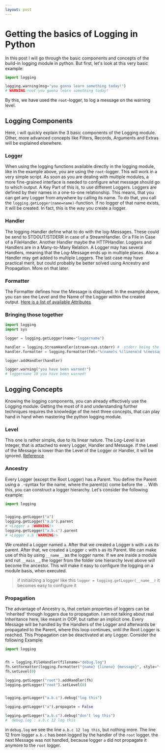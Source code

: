 ```yaml
---
layout: post
---
```

# Getting the basics of Logging in Python

In this post I will go through the basic components and concepts of the build-in logging module in python. But first, let's look at this very basic example:

```python
import logging

logging.warning(msg="you gonna learn something today!")
# WARNING:root:you gonna learn something today!
```

By this, we have used the `root`-logger, to log a message on the warning level.

## Logging Components

Here, i will quickly explain the 3 basic components of the Logging module. Other, more advanced concepts like Filters, Records, Arguments and Extras will be explained elsewhere.

### Logger

When using the logging functions available directly in the logging module, like in the example above, you are using the `root`-logger.
This will work in a very simple script. As soon as you are dealing with multiple modules, a more fine-grained interface is needed to configure what message should go to which output. A Key Part of this is, to use different Loggers. Loggers are defined by their names in a one-to-one relationship. This means, that you can get any Logger from anywhere by calling its name. To do that, you call the `logging.getLogger(name=name)`-function. If no logger of that name exists, it will be created. In fact, this is the way you create a logger.

### Handler

The logging-Handler define what to do with the log-Messages. These could be send to STDOUT/STDERR in case of a StreamHandler. Or a File in Case of a FileHandler. Another Handler maybe the HTTPHandler. Loggers and Handlers are in a Many-to-Many Relation. A Logger may has several Handlers, meaning that the Log-Message ends up in multiple places. Also a Handler may get added to multiple Loggers. The last case may have practical merit, but could probably be better solved using Ancestry and Propagation. More on that later.

### Formatter

The Formatter defines how the Message is displayed. In the example above, you can see the Level and the Name of the Logger within the created output.
[Here is a list of available Attributes](https://docs.python.org/3/library/logging.html#logrecord-attributes)


### Bringing those together

```python
import logging
import sys

logger = logging.getLogger(name="loggername")

handler = logging.StreamHandler(stream=sys.stderr) #  stderr being the default
handler.formatter = logging.Formatter(fmt="%(name)s %(lineno)d %(message)s")

logger.addHandler(handler)

logger.warning("you have been warned!")
# loggername 10 you have been warned!
```

## Logging Concepts

Knowing the logging components, you can already effectively use the Logging module. Getting the most of it and understanding further techniques requires the knowledge of the next three concepts, that can play hand in hand when mastering the python logging module.

### Level

This one is rather simple, due to its linear nature. The Log-Level is an Integer, that is attached to every Logger, Handler and Message. If the Level of the Message is lower than the Level of the Logger or Handler, it will be ignored. [Reference](https://docs.python.org/3/library/logging.html#logging-levels)

### Ancestry

Every Logger (except the Root Logger) has a Parent. You define the Parent using a `.`-syntax for the name, where the parent(s) come before the `.`. With this, you can construct a logger hierarchy. Let's consider the following example:

```python
import logging


logging.getLogger("a")
logging.getLogger("a.b").parent
# <Logger a (WARNING)>
logging.getLogger("a.b.c").parent
# <Logger a.b (WARNING)>
```

We created a Logger named `a`. After that we created a Logger `b` with `a` as its parent. After that, we created a Logger `c` with `b` as its Parent. We can make use of this by using `__name__` as the logger name. If we are inside a module and not `__main__`, the logger from the folder one hierarchy level above will become the ancestor. This will make it easy to configure the logging on a module basis, when executed.

> if initializing a logger like this `logger = logging.getLogger(__name__)` it becomes easy to configure it

### Propagation

The advantage of Ancestry is, that certain properties of loggers can be 'inherited' through loggers due to propagation. I am not talking about real Inheritance here, like meant in OOP, but rather an implicit one. Every Message will be handled by the Handlers of the Logger and afterwards be propagated to the Parent, where this loop continues, until the Root Logger is reached. This Propagation can be deactivated at any Logger. Consider the following Example:

```python
import logging


fh = logging.FileHandler(filename="debug.log")
fh.setFormatter(logging.Formatter("{name} {lineno} {message}", style="{"))
fh.setLevel(0)

logging.getLogger("root").addHandler(fh)
logging.getLogger("root").setLevel(0)


logging.getLogger("a.b.c").debug("log this")

logging.getLogger("a").propagate = False

logging.getLogger("a.b.c").debug("don't log this")
# `debug.log`: a.b.c 12 log this
```

in `debug.log` we see the line `a.b.c 12 log this`, but nothing more. The line 12 from logger `a.b.c` has been logged by the handler of the `root` logger. the next Message was not handled, because logger `a` did not propagate it anymore to the `root` logger.

